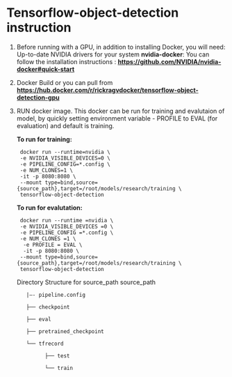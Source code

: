 
# Tensorflow-object-detection instruction
1. Before running with a GPU, in addition to installing Docker, you will need:
    Up-to-date NVIDIA drivers for your system
    **nvidia-docker**: You can follow the installation instructions : **https://github.com/NVIDIA/nvidia-docker#quick-start**

2. Docker Build or you can pull from **https://hub.docker.com/r/rickragvdocker/tensorflow-object-detection-gpu**

3. RUN docker image.
	This docker can be run for training and evalutaion of model, by quickly setting environment variable - PROFILE to EVAL (for evaluation) and default is training.
	
	**To run for training:**
	
	    docker run --runtime=nvidia \
	    -e NVIDIA_VISIBLE_DEVICES=0 \ 
	    -e PIPELINE_CONFIG=*.config \  
	    -e NUM_CLONES=1 \  
	    -it -p 8080:8080 \
	    --mount type=bind,source={source_path},target=/root/models/research/training \
	    tensorflow-object-detection 

	**To run for evalutation:**
	
	    docker run --runtime =nvidia \
	    -e NVIDIA_VISIBLE_DEVICES =0 \ 
	    -e PIPELINE_CONFIG =*.config \  
	    -e NUM_CLONES =1 \
	     -e PROFILE = EVAL \
	     -it -p 8080:8080 \
	    --mount type=bind,source={source_path},target=/root/models/research/training \
	    tensorflow-object-detection 
    
    Directory Structure for source_path 
		    source_path
    
	      |—- pipeline.config

	      ├── checkpoint

	      ├── eval

	      ├── pretrained_checkpoint

	      └── tfrecord

	            ├── test

	            └── train

